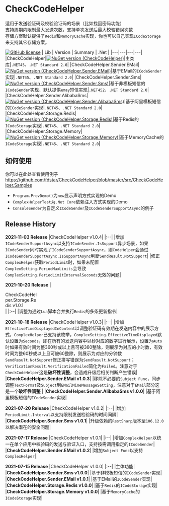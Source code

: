# CheckCodeHelper
适用于发送验证码及校验验证码的场景（比如找回密码功能）  
支持周期内限制最大发送次数，支持单次发送后最大校验错误次数  
存储方案默认提供了`Redis`和`MemoryCache`实现，你也可以自己实现`ICodeStorage`来支持其它存储方案。


[![GitHub license](https://img.shields.io/badge/license-MIT-blue.svg)](https://mit-license.org/)
| Lib | Version | Summary | .Net |
|---|---|---|---|
|CheckCodeHelper|[![NuGet version (CheckCodeHelper)](https://img.shields.io/nuget/v/CheckCodeHelper.svg?style=flat-square)](https://www.nuget.org/packages/CheckCodeHelper/)|主类库|`.NET45`、`.NET Standard 2.0`|
|CheckCodeHelper.Sender.EMail|[![NuGet version (CheckCodeHelper.Sender.EMail)](https://img.shields.io/nuget/v/CheckCodeHelper.Sender.EMail.svg?style=flat-square)](https://www.nuget.org/packages/CheckCodeHelper.Sender.EMail/)|基于EMail的`ICodeSender`实现|`.NET45`、`.NET Standard 2.0`|
|CheckCodeHelper.Sender.Sms|[![NuGet version (CheckCodeHelper.Sender.Sms)](https://img.shields.io/nuget/v/CheckCodeHelper.Sender.Sms.svg?style=flat-square)](https://www.nuget.org/packages/CheckCodeHelper.Sender.Sms/)|基于非模板短信的`ICodeSender`实现，默认提供`emay`短信实现|`.NET452`、`.NET Standard 2.0`|
|CheckCodeHelper.Sender.AlibabaSms|[![NuGet version (CheckCodeHelper.Sender.AlibabaSms)](https://img.shields.io/nuget/v/CheckCodeHelper.Sender.AlibabaSms.svg?style=flat-square)](https://www.nuget.org/packages/CheckCodeHelper.Sender.AlibabaSms/)|基于阿里模板短信的`ICodeSender`实现|`.NET45`、`.NET Standard 2.0`|
|CheckCodeHelper.Storage.Redis|[![NuGet version (CheckCodeHelper.Storage.Redis)](https://img.shields.io/nuget/v/CheckCodeHelper.Storage.Redis.svg?style=flat-square)](https://www.nuget.org/packages/CheckCodeHelper.Storage.Redis/)|基于Redis的`ICodeStorage`实现|`.NET45`、`.NET Standard 2.0`|
|CheckCodeHelper.Storage.Memory|[![NuGet version (CheckCodeHelper.Storage.Memory)](https://img.shields.io/nuget/v/CheckCodeHelper.Storage.Memory.svg?style=flat-square)](https://www.nuget.org/packages/CheckCodeHelper.Storage.Memory/)|基于MemoryCache的`ICodeStorage`实现|`.NET45`、`.NET Standard 2.0`|


## 如何使用
你可以在此处查看使用例子 https://github.com/fdstar/CheckCodeHelper/blob/master/src/CheckCodeHelper.Samples 
- `Program.PrevDemo()`为`new`显示声明方式实现的Demo
- `ComplexHelperTest`为`.Net Core`依赖注入方式实现的Demo
- `ConsoleSender`为自定义`ICodeSender`及`ICodeSenderSupportAsync`的例子

## Release History
**2021-11-03 Release** 
|CheckCodeHelper v1.0.4|
|:--|
|增加`ICodeSenderSupportAsync`以支持`ICodeSender.IsSupport`异步场景，如果`ICodeSender`同时实现了`ICodeSenderSupportAsync`，则`CodeHelper`会通过`ICodeSenderSupportAsync.IsSupportAsync`判断`SendResult.NotSupport`|
|修正`ComplexHelper`获取`PeriodLimit`时，如果未配置`ComplexSetting.PeriodMaxLimits`会导致`ComplexSetting.PeriodLimitIntervalSeconds`无效的问题|

**2021-10-20 Release** 
|<div style="width:100px">CheckCodeHelper.Storage.Redis v1.0.1</div>|
|:--|
|调整为通过`Lua`脚本合并执行`Redis`的多条更新指令|

**2021-10-18 Release** 
|CheckCodeHelper v1.0.3|
|:--|
|增加`EffectiveTimeDisplayedInContent`以调整验证码有效期在发送内容中的展示方式，`ComplexHelper`已支持该枚举，`ComplexSetting.EffectiveTimeDisplayed`默认设置为`Seconds`，即在所有的发送内容中以秒对应的数字进行展示，设置为`Auto`时如果有效时间为整360秒或以上且可被360整除，则展示为对应的小时数，有效时间为整60秒或以上且可被60整除，则展示为对应的分钟数<br>
`SendResult.NotSupprot`修正拼写错误为`SendResult.NotSupport`；`VerificationResult.VerificationFailed`简化为`Failed`。注意对于`CheckCodeHelper`这是**破坏性调整**，会造成升级后相关判断产生错误|
|**CheckCodeHelper.Sender.EMail v1.0.3**|
|移除不必要的`Subject Func`，同步调整`TextFormat`及`Subject`到`EMailMimeMessageSetting`，注意对于`EMail`部分这是一个**破坏性调整**  |
|**CheckCodeHelper.Sender.AlibabaSms v1.0.0**|
|基于阿里模板短信的`ICodeSender`实现|

**2021-07-20 Release** 
|CheckCodeHelper v1.0.2|
|:--|
|增加`PeriodLimit.Interval`以支持限制发送检验码的时间间隔|
|**CheckCodeHelper.Sender.Sms v1.0.1**|
|升级依赖的`RestSharp`版本至`106.12.0`以解决潜在的安全问题|

**2021-07-17 Release**
|CheckCodeHelper v1.0.1|
|:--|
|增加`ComplexHelper`以统一在单个应用中校验码的发送与验证入口，支持按需调用指定的`ICodeSender`|
|**CheckCodeHelper.Sender.EMail v1.0.2**|
|增加`Subject Func`以支持`ComplexHelper`|

**2021-07-15 Release**
|CheckCodeHelper v1.0.0|
|:--|
|主体功能|
|**CheckCodeHelper.Sender.Sms v1.0.0**|
|基于非模板短信的`ICodeSender`实现|
|**CheckCodeHelper.Sender.EMail v1.0.1**|
|基于EMail的`ICodeSender`实现|
|**CheckCodeHelper.Storage.Redis v1.0.0**|
|基于`Redis`的`ICodeStorage`实现|
|**CheckCodeHelper.Storage.Memory v1.0.0**|
|基于`MemoryCache`的`ICodeStorage`实现|


